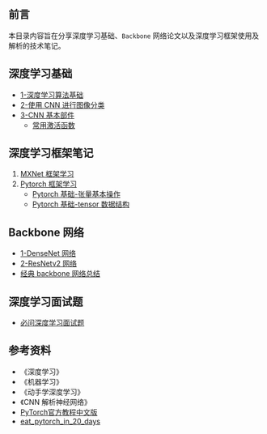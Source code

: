 ## 前言

本目录内容旨在分享深度学习基础、`Backbone` 网络论文以及深度学习框架使用及解析的技术笔记。

## 深度学习基础

- [1-深度学习算法基础](./深度学习基础/1-深度学习算法基础.md)
- [2-使用 CNN 进行图像分类](./深度学习基础/2-使用CNN进行图像分类.md)
- [3-CNN 基本部件](./深度学习基础/)
  - [常用激活函数](深度学习基础/CNN基本部件-常用激活函数.md)

## 深度学习框架笔记

1. [MXNet 框架学习](ml-dl-框架笔记/MXNet学习笔记.md)
2. [Pytorch 框架学习](ml-dl-框架笔记/)
   - [Pytorch 基础-张量基本操作](ml-dl-框架笔记/Pytorch基础-张量基本操作.md)
   - [Pytorch 基础-tensor 数据结构](./ml-dl-框架笔记/Pytorch基础-tensor数据结构.md)

## Backbone 网络

- [1-DenseNet 网络](backbone论文解读/DenseNet网络理解.md)
- [2-ResNetv2 网络](backbone论文解读/ResNetv2论文解读.md)
- [经典 backbone 网络总结](backbone论文解读/经典backbone总结.md)

## 深度学习面试题

- [必问深度学习面试题](A-深度学习面试题.md)

## 参考资料
- 《深度学习》
- 《机器学习》
- 《动手学深度学习》
- 《CNN 解析神经网络》
- [PyTorch官方教程中文版](https://pytorch123.com/)
- [eat_pytorch_in_20_days](https://github.com/lyhue1991/eat_pytorch_in_20_days)